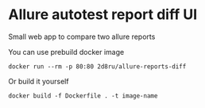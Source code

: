 # Allure autotest report diff UI

Small web app to compare two allure reports

You can use prebuild docker image

```
docker run --rm -p 80:80 2d8ru/allure-reports-diff
```

Or build it yourself

```
docker build -f Dockerfile . -t image-name
```

